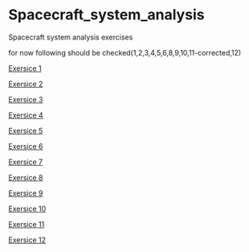 # Spacecraft_system_analysis
Spacecraft system analysis exercises

for now following should be checked(1,2,3,4,5,6,8,9,10,11-corrected,12)

[Exersice 1]()

[Exersice 2]()

[Exersice 3]()

[Exersice 4]()

[Exersice 5]()

[Exersice 6]()

[Exersice 7](https://www.overleaf.com/project/675af509b266dbfe1154d6c9)

[Exersice 8](https://www.overleaf.com/project/67637500a4fff936d7888c32)

[Exersice 9](https://www.overleaf.com/project/67824c0a5430c3a4bf1e796b)

[Exersice 10](https://www.overleaf.com/project/678e99d8e1e4b213bae33f13)

[Exersice 11](https://www.overleaf.com/project/679671f3cddc86e36224c81e)

[Exersice 12](https://www.overleaf.com/project/679b36ca870321a9097b889f)
